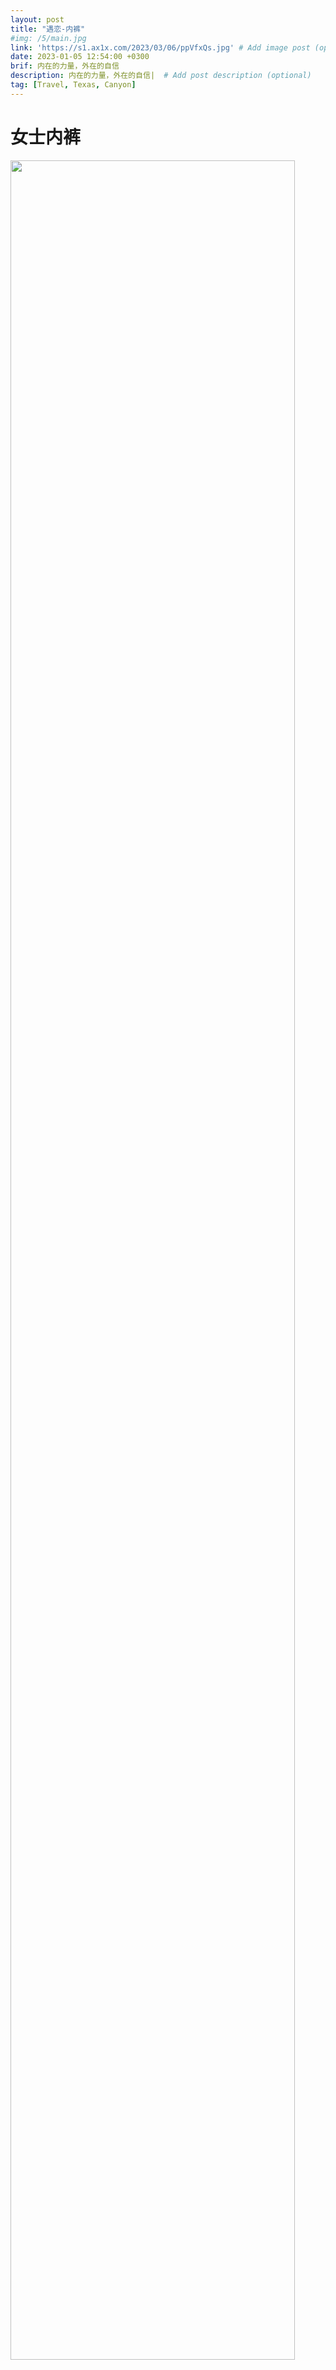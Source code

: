 ```yaml
---
layout: post
title: "遇恋-内裤"
#img: /5/main.jpg
link: 'https://s1.ax1x.com/2023/03/06/ppVfxQs.jpg' # Add image post (optional)
date: 2023-01-05 12:54:00 +0300
brif: 内在的力量，外在的自信 
description: 内在的力量，外在的自信|  # Add post description (optional)
tag: [Travel, Texas, Canyon]
---
```


# 女士内裤

<img src="https://s1.ax1x.com/2023/03/06/ppVfbo8.jpg" width="95%" height="auto">
<img src="https://s1.ax1x.com/2023/03/06/ppVfoLt.jpg" width="95%" height="auto">
<img src="https://s1.ax1x.com/2023/03/06/ppVfIsI.jpg" width="95%" height="auto">
<img src="https://s1.ax1x.com/2023/03/05/ppEvqVe.jpg" width="95%" height="auto">
<img src="https://s1.ax1x.com/2023/03/05/ppEvHbD.jpg" width="95%" height="auto">
<img src="https://s1.ax1x.com/2023/03/05/ppEv7DO.jpg" width="95%" height="auto">
<img src="https://s1.ax1x.com/2023/03/05/ppEvTKK.jpg" width="95%" height="auto">
<img src="https://s1.ax1x.com/2023/03/06/ppVfHdf.jpg" width="95%" height="auto">
<img src="https://s1.ax1x.com/2023/03/06/ppVf7eP.jpg" width="95%" height="auto">
<img src="https://s1.ax1x.com/2023/03/17/ppGU501.jpg" width="95%" height="auto">
<img src="https://s1.ax1x.com/2023/03/17/ppGKzTJ.jpg" width="95%" height="auto">
<img src="https://s1.ax1x.com/2023/03/17/ppGKxw4.jpg" width="95%" height="auto">
<img src="https://s1.ax1x.com/2023/03/17/ppGKXOU.jpg" width="95%" height="auto">
<img src="https://s1.ax1x.com/2023/03/17/ppGKqS0.jpg" width="95%" height="auto">
<img src="https://s1.ax1x.com/2023/03/17/ppGK7Yn.jpg" width="95%" height="auto">
<img src="https://s1.ax1x.com/2023/03/06/ppVh9e0.jpg" width="95%" height="auto">
<img src="https://s1.ax1x.com/2023/03/06/ppVhSLq.jpg" width="95%" height="auto">
<img src="https://s1.ax1x.com/2023/03/06/ppVfxQs.jpg" width="95%" height="auto">

# 男士内裤

<img src="https://s1.ax1x.com/2023/03/17/ppGai9S.jpg" width="95%" height="auto">
<img src="https://s1.ax1x.com/2023/03/17/ppGaCh8.jpg" width="95%" height="auto">
<img src="https://s1.ax1x.com/2023/03/17/ppGa9tf.jpg" width="95%" height="auto">
<img src="https://s1.ax1x.com/2023/03/17/ppGUz7t.jpg" width="95%" height="auto">
<img src="https://s1.ax1x.com/2023/03/17/ppGUx0I.jpg" width="95%" height="auto">
<img src="https://s1.ax1x.com/2023/03/17/ppGUO6H.jpg" width="95%" height="auto">
<img src="https://s1.ax1x.com/2023/03/17/ppGUL1e.jpg" width="95%" height="auto">


# 富贵吉祥款

<img src="https://s1.ax1x.com/2023/03/20/ppNAxHJ.jpg" width="95%" height="auto">
<img src="https://s1.ax1x.com/2023/03/21/ppNj3UU.jpg" width="95%" height="auto">
<img src="https://s1.ax1x.com/2023/03/21/ppNj1ET.jpg" width="95%" height="auto">
<img src="https://s1.ax1x.com/2023/03/21/ppNjQbV.jpg" width="95%" height="auto">
<img src="https://s1.ax1x.com/2023/03/21/ppNjKuq.jpg" width="95%" height="auto">
<img src="https://s1.ax1x.com/2023/03/20/ppNEi36.jpg" width="95%" height="auto">
<img src="https://s1.ax1x.com/2023/03/21/ppNjJC4.jpg" width="95%" height="auto">
<img src="https://s1.ax1x.com/2023/03/20/ppNEJbQ.jpg" width="95%" height="auto">
<img src="https://s1.ax1x.com/2023/03/20/ppNEGDg.jpg" width="95%" height="auto">
<img src="https://s1.ax1x.com/2023/03/20/ppNE8KS.jpg" width="95%" height="auto">
<img src="https://s1.ax1x.com/2023/03/20/ppNE1v8.jpg" width="95%" height="auto">
<img src="https://s1.ax1x.com/2023/03/20/ppNElgf.jpg" width="95%" height="auto">
<img src="https://s1.ax1x.com/2023/03/20/ppNEVDe.jpg" width="95%" height="auto">
<img src="https://s1.ax1x.com/2023/03/20/ppNEEuD.jpg" width="95%" height="auto">
<img src="https://s1.ax1x.com/2023/03/20/ppNEkjO.jpg" width="95%" height="auto">
<img src="https://s1.ax1x.com/2023/03/20/ppNEFgK.jpg" width="95%" height="auto">
<img src="https://s1.ax1x.com/2023/03/20/ppNEP9x.jpg" width="95%" height="auto">
<img src="https://s1.ax1x.com/2023/03/20/ppNE941.jpg" width="95%" height="auto">
<img src="https://s1.ax1x.com/2023/03/20/ppNESE9.jpg" width="95%" height="auto">


**更多产品请关注微信小程序：**
<div style="text-align: center;">
<img src="{{site.baseurl}}/assets/img/miniQRcode.png" >
</div>


**更多信息请关注微信公众号：**
<div style="text-align: center;">
<img src="{{site.baseurl}}/assets/img/wxQRcode.png" >
</div>


**购买商品请访问微信商城：**
<div style="text-align: center;">
<img src="{{site.baseurl}}/assets/img/shopQRcode.png" >
</div>